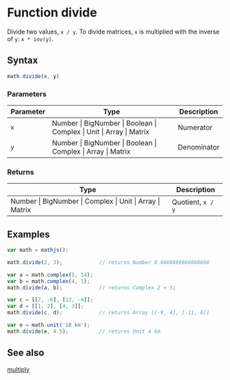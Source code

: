 # Function divide

Divide two values, `x / y`. To divide matrices, `x` is multiplied with the inverse of `y`: `x * inv(y)`.


## Syntax

```js
math.divide(x, y)
```

### Parameters

Parameter | Type | Description
--------- | ---- | -----------
`x` | Number &#124; BigNumber &#124; Boolean &#124; Complex &#124; Unit &#124; Array &#124; Matrix | Numerator
`y` | Number &#124; BigNumber &#124; Boolean &#124; Complex &#124; Array &#124; Matrix | Denominator

### Returns

Type | Description
---- | -----------
Number &#124; BigNumber &#124; Complex &#124; Unit &#124; Array &#124; Matrix | Quotient, `x / y`


## Examples

```js
var math = mathjs();

math.divide(2, 3);            // returns Number 0.6666666666666666

var a = math.complex(5, 14);
var b = math.complex(4, 1);
math.divide(a, b);            // returns Complex 2 + 3i

var c = [[7, -6], [13, -4]];
var d = [[1, 2], [4, 3]];
math.divide(c, d);            // returns Array [[-9, 4], [-11, 6]]

var e = math.unit('18 km');
math.divide(e, 4.5);          // returns Unit 4 km
```


## See also

[multiply](multiply.md)


<!-- Note: This file is automatically generated from source code comments. Changes made in this file will be overridden. -->
